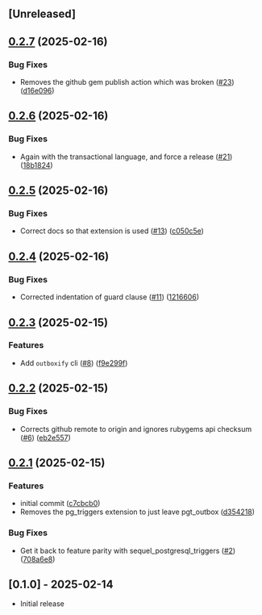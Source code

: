 ## [Unreleased]

## [0.2.7](https://github.com/rubyists/sequel-pgt_outbox/compare/v0.2.6...v0.2.7) (2025-02-16)


### Bug Fixes

* Removes the github gem publish action which was broken ([#23](https://github.com/rubyists/sequel-pgt_outbox/issues/23)) ([d16e096](https://github.com/rubyists/sequel-pgt_outbox/commit/d16e096fd3659786c30114ca6116e221ad81ddfc))

## [0.2.6](https://github.com/rubyists/sequel-pgt_outbox/compare/v0.2.5...v0.2.6) (2025-02-16)


### Bug Fixes

* Again with the transactional language, and force a release ([#21](https://github.com/rubyists/sequel-pgt_outbox/issues/21)) ([18b1824](https://github.com/rubyists/sequel-pgt_outbox/commit/18b1824c2592fbca2ca83928c521436c04696703))

## [0.2.5](https://github.com/rubyists/sequel-pgt_outbox/compare/v0.2.4...v0.2.5) (2025-02-16)


### Bug Fixes

* Correct docs so that extension is used ([#13](https://github.com/rubyists/sequel-pgt_outbox/issues/13)) ([c050c5e](https://github.com/rubyists/sequel-pgt_outbox/commit/c050c5e831e3285b4b2168150ed3ea66dea680e6))

## [0.2.4](https://github.com/rubyists/sequel-pgt_outbox/compare/v0.2.3...v0.2.4) (2025-02-16)


### Bug Fixes

* Corrected indentation of guard clause ([#11](https://github.com/rubyists/sequel-pgt_outbox/issues/11)) ([1216606](https://github.com/rubyists/sequel-pgt_outbox/commit/12166061f54bfc395822dab58d065b3cab848537))

## [0.2.3](https://github.com/rubyists/sequel-pgt_outbox/compare/v0.2.2...v0.2.3) (2025-02-15)


### Features

* Add `outboxify` cli ([#8](https://github.com/rubyists/sequel-pgt_outbox/issues/8)) ([f9e299f](https://github.com/rubyists/sequel-pgt_outbox/commit/f9e299f1e86936879d1794dd44f2364ce6bc1ae5))

## [0.2.2](https://github.com/rubyists/sequel-pgt_outbox/compare/v0.2.1...v0.2.2) (2025-02-15)


### Bug Fixes

* Corrects github remote to origin and ignores rubygems api checksum ([#6](https://github.com/rubyists/sequel-pgt_outbox/issues/6)) ([eb2e557](https://github.com/rubyists/sequel-pgt_outbox/commit/eb2e55743fb13a30427bbcc3ffd71a9c17f1972e))

## [0.2.1](https://github.com/rubyists/sequel-pgt_outbox/compare/v0.2.0...v0.2.1) (2025-02-15)


### Features

* initial commit ([c7cbcb0](https://github.com/rubyists/sequel-pgt_outbox/commit/c7cbcb01c39d2415100d34af041526a5cecb5626))
* Removes the pg_triggers extension to just leave pgt_outbox ([d354218](https://github.com/rubyists/sequel-pgt_outbox/commit/d35421806c8812876e1905afe86afc24a5d501ac))


### Bug Fixes

* Get it back to feature parity with sequel_postgresql_triggers ([#2](https://github.com/rubyists/sequel-pgt_outbox/issues/2)) ([708a6e8](https://github.com/rubyists/sequel-pgt_outbox/commit/708a6e8a263694714a76d43dde49f8ccae2ca278))

## [0.1.0] - 2025-02-14

- Initial release

